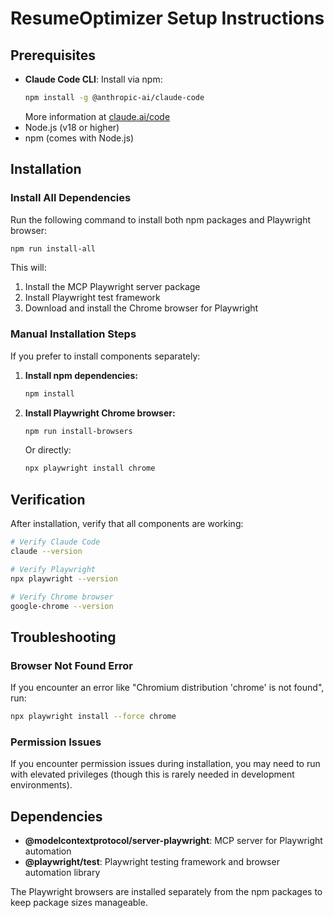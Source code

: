 # ResumeOptimizer Setup Instructions

## Prerequisites

- **Claude Code CLI**: Install via npm:
  ```bash
  npm install -g @anthropic-ai/claude-code
  ```
  More information at [claude.ai/code](https://claude.ai/code)
- Node.js (v18 or higher)
- npm (comes with Node.js)

## Installation

### Install All Dependencies

Run the following command to install both npm packages and Playwright browser:

```bash
npm run install-all
```

This will:
1. Install the MCP Playwright server package
2. Install Playwright test framework
3. Download and install the Chrome browser for Playwright

### Manual Installation Steps

If you prefer to install components separately:

1. **Install npm dependencies:**
   ```bash
   npm install
   ```

2. **Install Playwright Chrome browser:**
   ```bash
   npm run install-browsers
   ```

   Or directly:
   ```bash
   npx playwright install chrome
   ```

## Verification

After installation, verify that all components are working:

```bash
# Verify Claude Code
claude --version

# Verify Playwright
npx playwright --version

# Verify Chrome browser
google-chrome --version
```

## Troubleshooting

### Browser Not Found Error

If you encounter an error like "Chromium distribution 'chrome' is not found", run:

```bash
npx playwright install --force chrome
```

### Permission Issues

If you encounter permission issues during installation, you may need to run with elevated privileges (though this is rarely needed in development environments).

## Dependencies

- **@modelcontextprotocol/server-playwright**: MCP server for Playwright automation
- **@playwright/test**: Playwright testing framework and browser automation library

The Playwright browsers are installed separately from the npm packages to keep package sizes manageable.